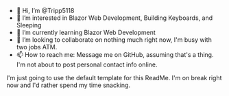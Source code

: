 - 👋 Hi, I’m @Tripp5118
- 👀 I’m interested in Blazor Web Development, Building Keyboards, and Sleeping
- 🌱 I’m currently learning Blazor Web Development
- 💞️ I’m looking to collaborate on nothing much right now, I'm busy with two jobs ATM.
- 📫 How to reach me: Message me on GitHub, assuming that's a thing. I'm not about to post personal contact info online.

I'm just going to use the default template for this ReadMe. I'm on break right now and I'd rather spend my time snacking.

